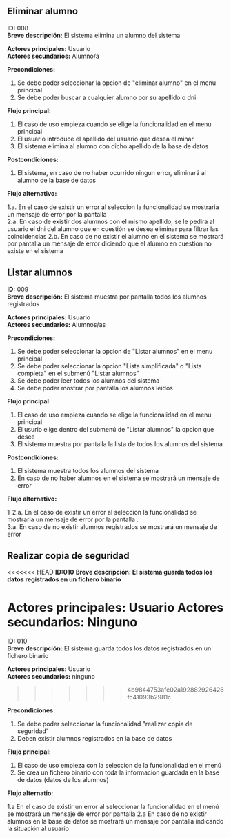 ## Eliminar alumno  

**ID:** 008    
**Breve descripción:** El sistema elimina un alumno del sistema

**Actores principales:** Usuario    
**Actores secundarios:** Alumno/a

**Precondiciones:**

1. Se debe poder seleccionar la opcion de "eliminar alumno" en el menu principal
2. Se debe poder buscar a cualquier alumno por su apellido o dni

**Flujo principal:**

1. El caso de uso empieza cuando se elige la funcionalidad en el menu principal
2. El usuario introduce el apellido del usuario que desea eliminar
3. El sistema elimina al alumno con dicho apellido de la base de datos

**Postcondiciones:**

1. El sistema, en caso de no haber ocurrido ningun error, eliminará al alumno de la base de datos

**Flujo alternativo:**

1.a. En el caso de existir un error al seleccion la funcionalidad se mostraria un mensaje de error por la pantalla    
2.a. En caso de existir dos alumnos con el mismo apellido, se le pedira al usuario el dni del alumno que en cuestión se desea eliminar para filtrar las coincidencias 
2.b. En caso de no existir el alumno en el sistema se mostrará por pantalla un mensaje de error diciendo que el alumno en cuestion no existe en el sistema  


## Listar alumnos  

**ID:** 009    
**Breve descripción:** El sistema muestra por pantalla todos los alumnos registrados

**Actores principales:** Usuario   
**Actores secundarios:** Alumnos/as

**Precondiciones:**

1. Se debe poder seleccionar la opcion de "Listar alumnos" en el menu principal
2. Se debe poder seleccionar la opcion "Lista simplificada" o "Lista completa" en el submenú "Listar alumnos"
3. Se debe poder leer todos los alumnos del sistema
4. Se debe poder mostrar por pantalla los alumnos leidos

**Flujo principal:**

1. El caso de uso empieza cuando se elige la funcionalidad en el menu principal
2. El usurio elige dentro del submenú de "Listar alumnos" la opcion que desee
3. El sistema muestra por pantalla la lista de todos los alumnos del sistema

**Postcondiciones:**

1. El sistema muestra todos los alumnos del sistema
2. En caso de no haber alumnos en el sistema se mostrará un mensaje de error

**Flujo alternativo:**

1-2.a. En el caso de existir un error al seleccion la funcionalidad se mostraria un mensaje de error por la pantalla .   
3.a. En caso de no existir alumnos registrados se mostrará un mensaje de error


## Realizar copia de seguridad

<<<<<<< HEAD
**ID:010**
**Breve descripción: El sistema guarda todos los datos registrados en un fichero binario**

**Actores principales: Usuario**
**Actores secundarios: Ninguno**
=======
**ID:** 010    
**Breve descripción:** El sistema guarda todos los datos registrados en un fichero binario

**Actores principales:** Usuario    
**Actores secundarios:** ninguno
>>>>>>> 4b9844753afe02a192882926426fc41093b2981c

**Precondiciones:**

1. Se debe poder seleccionar la funcionalidad "realizar copia de seguridad"
2. Deben existir alumnos registrados en la base de datos

**Flujo principal:**

1. El caso de uso empieza con la seleccion de la funcionalidad en el menú
2. Se crea un fichero binario con toda la informacion guardada en la base de datos (datos de los alumnos)

**Flujo alternatio:**

1.a En el caso de existir un error al seleccionar la funcionalidad en el menú se mostrará un mensaje de error por pantalla
2.a En caso de no existir alumnos en la base de datos se mostrará un mensaje por pantalla indicando la situación al usuario
